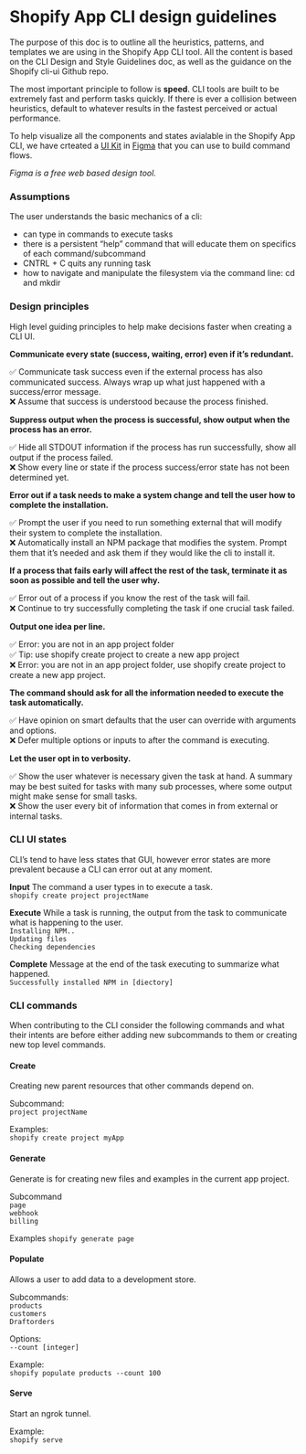 # Shopify App CLI design guidelines

The purpose of this doc is to outline all the heuristics, patterns, and templates we are using in the Shopify App CLI tool. All the content is based on the CLI Design and Style Guidelines doc, as well as the guidance on the Shopify cli-ui Github repo.

The most important principle to follow is **speed**. CLI tools are built to be extremely fast and perform tasks quickly. If there is ever a collision between heuristics, default to whatever results in the fastest perceived or actual performance. 

To help visualize all the components and states avialable in the Shopify App CLI, we have crteated a [UI Kit](https://www.figma.com/file/ZXIgM4wQpfRNjGaIArjWOgTD/CLI-UI-Kit?node-id=67%3A0) in [Figma](http://figma.com) that you can use to build command flows.

*Figma is a free web based design tool.*

### Assumptions
The user understands the basic mechanics of a cli:
- can type in commands to execute tasks 
- there is a persistent “help” command that will educate them on specifics of each command/subcommand
- CNTRL + C quits any running task
- how to navigate and manipulate the filesystem via the command line: cd and mkdir

### Design principles
High level guiding principles to help make decisions faster when creating a CLI UI.

**Communicate every state (success, waiting, error) even if it’s redundant.**  

✅ Communicate task success even if the external process has also communicated success. Always wrap up what just happened with a success/error message.  
❌ Assume that success is understood because the process finished. 

**Suppress output when the process is successful, show output when the process has an error.**  

✅ Hide all STDOUT information if the process has run successfully, show all output if the process failed.  
❌ Show every line or state if the process success/error state has not been determined yet.

**Error out if a task needs to make a system change and tell the user how to complete the installation.**  

✅ Prompt the user if you need to run something external that will modify their system to complete the installation.  
❌ Automatically install an NPM package that modifies the system. Prompt them that it’s needed and ask them if they would like the cli to install it.

**If a process that fails early will affect the rest of the task, terminate it as soon as possible and tell the user why.**  

✅ Error out of a process if you know the rest of the task will fail.  
❌ Continue to try successfully completing the task if one crucial task failed.

**Output one idea per line.**  

✅ Error: you are not in an app project folder  
✅ Tip: use shopify create project to create a new app project  
❌ Error: you are not in an app project folder, use shopify create project to create a new app project.

**The command should ask for all the information needed to execute the task automatically.**  

✅ Have opinion on smart defaults that the user can override with arguments and options.  
❌ Defer multiple options or inputs to after the command is executing.

**Let the user opt in to verbosity.**  

✅ Show the user whatever is necessary given the task at hand. A summary may be best suited for tasks with many sub processes, where some output might make sense for small tasks.  
❌ Show the user every bit of information that comes in from external or internal tasks.

### CLI UI states
CLI’s tend to have less states that GUI, however error states are more prevalent because a CLI can error out at any moment.

**Input**
The command a user types in to execute a task.  
`shopify create project projectName`

**Execute**
While a task is running, the output from the task to communicate what is happening to the user.  
`Installing NPM..`  
`Updating files`  
`Checking dependencies`  

**Complete**
Message at the end of the task executing to summarize what happened.  
`Successfully installed NPM in [diectory]`

### CLI commands
When contributing to the CLI consider the following  commands and what their intents are before either adding new subcommands to them or creating new top level commands.

#### Create
Creating new parent resources that other commands depend on. 

Subcommand:  
`project projectName`

Examples:  
`shopify create project myApp`

#### Generate
Generate is for creating new files and examples in the current app project.

Subcommand  
`page`  
`webhook`  
`billing`  

Examples
`shopify generate page`

#### Populate
Allows a user to add data to a development store.

Subcommands:  
`products`  
`customers`  
`Draftorders`  

Options:  
`--count [integer]`  

Example:  
`shopify populate products --count 100`

#### Serve
Start an ngrok tunnel.

Example:  
`shopify serve`
